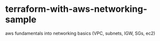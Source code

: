 # terraform-with-aws-networking-sample
aws fundamentals into networking basics (VPC, subnets, IGW, SGs, ec2)
